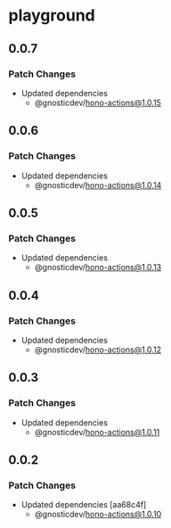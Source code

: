 # playground

## 0.0.7

### Patch Changes

- Updated dependencies
  - @gnosticdev/hono-actions@1.0.15

## 0.0.6

### Patch Changes

- Updated dependencies
  - @gnosticdev/hono-actions@1.0.14

## 0.0.5

### Patch Changes

- Updated dependencies
  - @gnosticdev/hono-actions@1.0.13

## 0.0.4

### Patch Changes

- Updated dependencies
  - @gnosticdev/hono-actions@1.0.12

## 0.0.3

### Patch Changes

- Updated dependencies
  - @gnosticdev/hono-actions@1.0.11

## 0.0.2

### Patch Changes

- Updated dependencies [aa68c4f]
  - @gnosticdev/hono-actions@1.0.10
